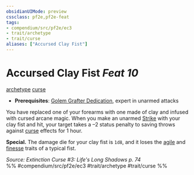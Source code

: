 ```yaml
---
obsidianUIMode: preview
cssclass: pf2e,pf2e-feat
tags:
- compendium/src/pf2e/ec3
- trait/archetype
- trait/curse
aliases: ["Accursed Clay Fist"]
---
```

# Accursed Clay Fist  *Feat 10*  
[archetype](../../rules/traits/archetype.md)  [curse](../../rules/traits/curse.md)  

- **Prerequisites**: [Golem Grafter Dedication](golem-grafter-dedication-ec3.md), expert in unarmed attacks

You have replaced one of your forearms with one made of clay and infused with cursed arcane magic. When you make an unarmed [Strike](../../rules/actions/strike.md) with your clay fist and hit, your target takes a –2 status penalty to saving throws against [curse](../../rules/traits/curse.md) effects for 1 hour.

**Special.** The damage die for your clay fist is `1d8`, and it loses the [agile](../../rules/traits/agile.md) and [finesse](../../rules/traits/finesse.md) traits of a typical fist.

*Source: Extinction Curse #3: Life's Long Shadows p. 74*  
%% #compendium/src/pf2e/ec3 #trait/archetype #trait/curse %%